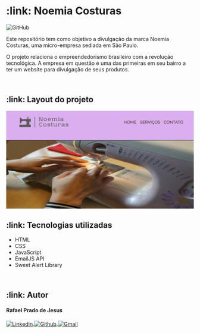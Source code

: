 <h1>:link: Noemia Costuras</h1> 

<img alt="GitHub" src="https://img.shields.io/github/license/rafaelpradoj/noemiaCosturas">

<p>
  Este repositório tem como objetivo a divulgação da marca Noemia Costuras, uma micro-empresa sediada em São Paulo.
</p>

<p>
  O projeto relaciona o empreendedorismo brasileiro com a revolução tecnológica. A empresa em questão é uma das primeiras em seu bairro a ter um website para divulgação de seus produtos.
</p>  

<br>

<h2>
  :link:
  Layout do projeto
</h2>

<img src="img/capaProjetoNoemiaCosturas.PNG" />

<br>

<h2>:link: Tecnologias utilizadas</h2>

<ul>
 <li>HTML</li>
 <li>CSS</li>
 <li>JavaScript</li>
  <li>EmailJS API</li>
 <li>Sweet Alert Library</li>
</ul>

<br>

<h2>:link: Autor</h2>

<h4>Rafael Prado de Jesus</h4>
<p>
  <a href="https://www.linkedin.com/in/rafaelpradoj/" target="_blank">
    <img align="center" src="https://img.shields.io/badge/-Linkedin-%230077B5?style=for-the-badge&logo=linkedin&logoColor=white" alt="Linkedin">
  </a>
  
  <a href="https://github.com/rafaelpradoj" target="_blank">
    <img align="center" src="https://img.shields.io/badge/GitHub-100000?style=for-the-badge&logo=github&logoColor=white" alt="Github">
  </a>
  
  <a href="mailto:rafaelpradoj@gmail.com" title="rafaelpradoj@gmail.com">
    <img align="center" src="https://img.shields.io/badge/Gmail-D14836?style=for-the-badge&logo=gmail&logoColor=white" alt="Gmail">
 </a>
</p>
